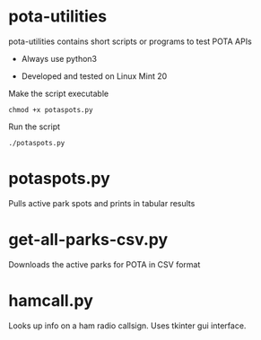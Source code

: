 # pota-utilities

pota-utilities contains short scripts or programs to test POTA APIs

* Always use python3

* Developed and tested on Linux Mint 20

Make the script executable
```
chmod +x potaspots.py
```
Run the script
```
./potaspots.py
```

# potaspots.py
Pulls active park spots and prints in tabular results

# get-all-parks-csv.py
Downloads the active parks for POTA in CSV format

# hamcall.py
Looks up info on a ham radio callsign.
Uses tkinter gui interface.
